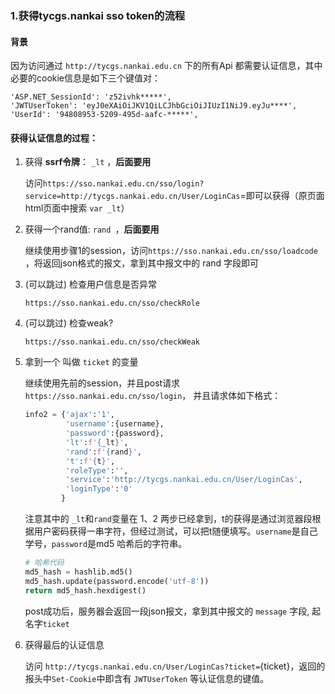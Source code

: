 ### 1.获得tycgs.nankai sso token的流程

#### 背景

因为访问通过 `http://tycgs.nankai.edu.cn` 下的所有Api 都需要认证信息，其中必要的cookie信息是如下三个键值对：

~~~
'ASP.NET_SessionId': 'z52ivhk*****',
'JWTUserToken': 'eyJ0eXAiOiJKV1QiLCJhbGciOiJIUzI1NiJ9.eyJu****',
'UserId': '94808953-5209-495d-aafc-*****',
~~~



#### 获得认证信息的过程：

1. 获得 **ssrf令牌**： `_lt`   ，**后面要用**

   访问`https://sso.nankai.edu.cn/sso/login?service=http://tycgs.nankai.edu.cn/User/LoginCas`=即可以获得（原页面html页面中搜索  `var _lt`）

   

2. 获得一个rand值: `rand `，**后面要用**

   继续使用步骤1的session，访问`https://sso.nankai.edu.cn/sso/loadcode` ，将返回json格式的报文，拿到其中报文中的 rand 字段即可

3. (可以跳过) 检查用户信息是否异常

   `https://sso.nankai.edu.cn/sso/checkRole`

4. (可以跳过) 检查weak?

   `https://sso.nankai.edu.cn/sso/checkWeak`

5. 拿到一个 叫做 `ticket` 的变量

   继续使用先前的session，并且post请求`https://sso.nankai.edu.cn/sso/login`， 并且请求体如下格式：

   ~~~python
   info2 = {'ajax':'1',
            'username':{username}, 
            'password':{password}, 
            'lt':f'{_lt}',
            'rand':f'{rand}',
            't':f'{t}', 
            'roleType':'',
            'service':'http://tycgs.nankai.edu.cn/User/LoginCas', 
            'loginType':'0'
           }
   ~~~

   注意其中的 `_lt`和`rand`变量在 1、2 两步已经拿到，t的获得是通过浏览器段根据用户密码获得一串字符，但经过测试，可以把t随便填写。`username`是自己学号，`password`是md5 哈希后的字符串。

   ~~~python
   # 哈希代码
   md5_hash = hashlib.md5()
   md5_hash.update(password.encode('utf-8'))
   return md5_hash.hexdigest()
   ~~~

   post成功后，服务器会返回一段json报文，拿到其中报文的 `message` 字段, 起名字`ticket`

6. 获得最后的认证信息

   访问 `http://tycgs.nankai.edu.cn/User/LoginCas?ticket=`{ticket}，返回的报头中`Set-Cookie`中即含有 `JWTUserToken` 等认证信息的键值。

